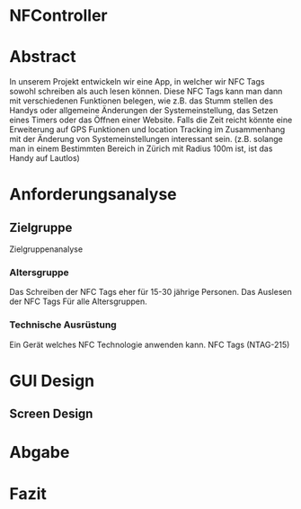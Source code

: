 

# **NFController**





# Abstract

In unserem Projekt entwickeln wir eine App, in welcher wir NFC Tags sowohl schreiben als auch lesen können. Diese NFC Tags kann man dann mit verschiedenen Funktionen belegen, wie z.B. das Stumm stellen des Handys oder allgemeine Änderungen der Systemeinstellung, das Setzen eines Timers oder das Öffnen einer Website.
Falls die Zeit reicht könnte eine Erweiterung auf GPS Funktionen und location Tracking im Zusammenhang mit der Änderung von Systemeinstellungen interessant sein. (z.B. solange man in einem Bestimmten Bereich in Zürich mit Radius 100m ist, ist das Handy auf Lautlos) 



# Anforderungsanalyse



## Zielgruppe



Zielgruppenanalyse



### Altersgruppe

Das Schreiben der NFC Tags eher für 15-30 jährige Personen.
Das Auslesen der NFC Tags Für alle Altersgruppen.



### Technische Ausrüstung

Ein Gerät welches NFC Technologie anwenden kann.
NFC Tags (NTAG-215)


# GUI Design

  
## Screen Design


# Abgabe


# Fazit

